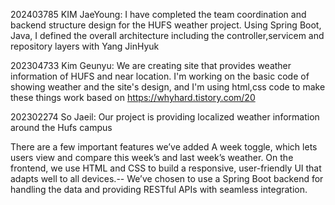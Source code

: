 202403785 KIM JaeYoung: I have completed the team coordination and backend structure design for the HUFS weather project. Using Spring Boot, Java, I defined the overall architecture including the controller,servicem and repository layers with Yang JinHyuk

202304733 Kim Geunyu: We are creating site that provides weather information of HUFS and near location.
I'm working on the basic code of showing weather and the site's design, and I'm using html,css code to make these things work based on https://whyhard.tistory.com/20

202302274 So Jaeil: Our project is providing localized weather information around the Hufs campus

There are a few important features we’ve added
A week toggle, which lets users view and compare this week’s and last week’s weather.
On the frontend, we use HTML and CSS to build a responsive, user-friendly UI that adapts well to all devices.--
We’ve chosen to use a Spring Boot backend for handling the data and providing RESTful APIs with seamless integration.